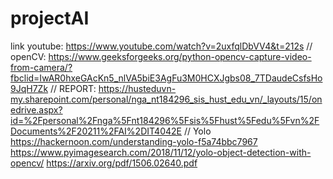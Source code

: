 # projectAI
link youtube: https://www.youtube.com/watch?v=2uxfqlDbVV4&t=212s //
openCV: https://www.geeksforgeeks.org/python-opencv-capture-video-from-camera/?fbclid=IwAR0hxeGAcKn5_nlVA5biE3AgFu3M0HCXJgbs08_7TDaudeCsfsHo9JqH7Zk //
REPORT: https://husteduvn-my.sharepoint.com/personal/nga_nt184296_sis_hust_edu_vn/_layouts/15/onedrive.aspx?id=%2Fpersonal%2Fnga%5Fnt184296%5Fsis%5Fhust%5Fedu%5Fvn%2FDocuments%2F20211%2FAI%2DIT4042E
// Yolo 
https://hackernoon.com/understanding-yolo-f5a74bbc7967
https://www.pyimagesearch.com/2018/11/12/yolo-object-detection-with-opencv/
https://arxiv.org/pdf/1506.02640.pdf
